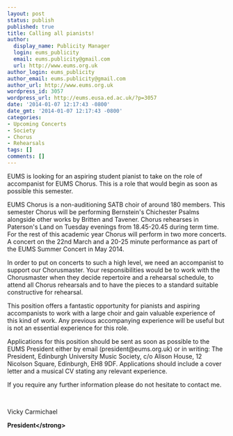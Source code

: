 ```yaml
---
layout: post
status: publish
published: true
title: Calling all pianists!
author:
  display_name: Publicity Manager
  login: eums_publicity
  email: eums.publicity@gmail.com
  url: http://www.eums.org.uk
author_login: eums_publicity
author_email: eums.publicity@gmail.com
author_url: http://www.eums.org.uk
wordpress_id: 3057
wordpress_url: http://eums.eusa.ed.ac.uk/?p=3057
date: '2014-01-07 12:17:43 -0800'
date_gmt: '2014-01-07 12:17:43 -0800'
categories:
- Upcoming Concerts
- Society
- Chorus
- Rehearsals
tags: []
comments: []
---
```

<p>EUMS is looking for an aspiring student pianist to take on the role of accompanist for EUMS Chorus. This is a role that would begin as soon as possible this semester.</p>
<p>EUMS Chorus is a non-auditioning SATB choir of around 180 members. This semester Chorus will be performing Bernstein's Chichester Psalms alongside other works by Britten and Tavener. Chorus rehearses in Paterson's Land on Tuesday evenings from 18.45-20.45 during term time. For the&nbsp;rest of this academic year Chorus will perform in two more concerts. A concert on the 22nd March and a 20-25 minute performance as part of the EUMS Summer Concert in May 2014.</p>
<p>In order to put on concerts to such a high level, we need an accompanist to support our Chorusmaster. Your responsibilities would be to work with the Chorusmaster when they decide repertoire and a rehearsal schedule, to attend all Chorus rehearsals and to have the pieces to a standard suitable constructive for rehearsal.</p>
<p>This position offers a fantastic opportunity for pianists and aspiring accompanists to work with a large choir and gain valuable experience of this kind of work. Any previous accompanying experience will be useful but is not an essential experience for this role.</p>
<p>Applications for this position should be sent as soon as possible to the EUMS President either by email (president@eums.org.uk) or in writing: The President, Edinburgh University Music Society, c&#47;o Alison House, 12 Nicolson Square, Edinburgh, EH8 9DF. Applications should include a cover letter and a musical CV stating any relevant experience.</p>
<p>If you require any further information please do not hesitate to contact me.</p>
<p>&nbsp;</p>
<p>Vicky Carmichael</p>
<p><strong>President<&#47;strong></p>
